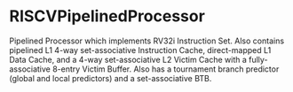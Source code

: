 # RISCVPipelinedProcessor
Pipelined Processor which implements RV32i Instruction Set. Also contains pipelined L1 4-way set-associative Instruction Cache, direct-mapped L1 Data Cache, and a 4-way set-associative L2 Victim Cache with a fully-associative 8-entry Victim Buffer. Also has a tournament branch predictor (global and local predictors) and a set-associative BTB. 
